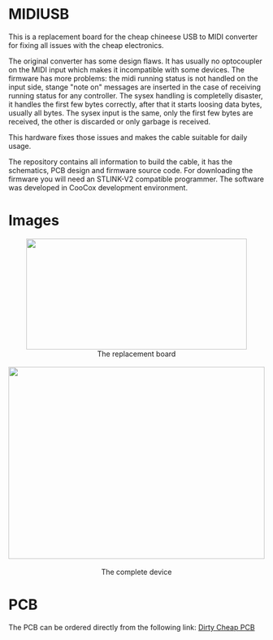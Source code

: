 # MIDIUSB
This is a replacement board for the cheap chineese USB to MIDI converter for fixing all issues with the cheap electronics. 

The original converter has some design flaws. It has usually no optocoupler on the MIDI input which makes it incompatible with some devices. The firmware has more problems: the midi running status is not handled on the input side, stange "note on" messages are inserted in the case of receiving running status for any controller. The sysex handling is completelly disaster, it handles the first few bytes correctly, after that it starts loosing data bytes, usually all bytes. The sysex input is the same, only the first few bytes are received, the other is discarded or only garbage is received.

This hardware fixes those issues and makes the cable suitable for daily usage.

The repository contains all information to build the cable, it has the schematics, PCB design and firmware source code. For downloading the firmware you will need an STLINK-V2 compatible programmer. The software was developed in CooCox development environment.

# Images

<p align="center">
  <img width="434" height="218" src="https://user-images.githubusercontent.com/6670256/33966057-7545b242-e05e-11e7-905b-6156708f78c6.jpg">
  <br>
  The replacement board
  <br><br>
  <img width="504" height="378" src="https://user-images.githubusercontent.com/6670256/33966059-7800ac1c-e05e-11e7-9116-aeec1af2bc79.jpg">
  <br><br>
  The complete device  
</p>

# PCB
The PCB can be ordered directly from the following link: [Dirty Cheap PCB](http://dirtypcbs.com/store/designer/details/8873/5868/midiusb-zip)
